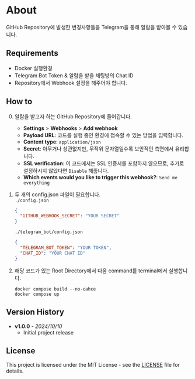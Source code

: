 # About

GitHub Repository에 발생한 변경사항들을 Telegram을 통해 알람을 받아볼 수 있습니다.

## Requirements

- Docker 실행환경
- Telegram Bot Token & 알람을 받을 채팅방의 Chat ID
- Repository에서 Webhook 설정을 해주어야 합니다.

## How to

0. 알람을 받고자 하는 GitHub Repository에 들어갑니다.

   - **Settings** > **Webhooks** > **Add webhook**
   - **Payload URL**: 코드를 실행 중인 환경에 접속할 수 있는 방법을 입력합니다.
   - **Content type**: `application/json`
   - **Secret**: 아무거나 상관없지만, 무작위 문자열일수록 보안적인 측면에서 유리합니다.
   - **SSL verification**: 이 코드에서는 SSL 인증서를 포함하지 않으므로, 추가로 설정하시지 않았다면 `Disable` 해줍니다.
   - **Which events would you like to trigger this webhook?**: `Send me everything`

1. 두 개의 config.json 파일이 필요합니다.  
    `./config.json`

   ```json
   {
     "GITHUB_WEBHOOK_SECRET": "YOUR SECRET"
   }
   ```

   `./telegram_bot/config.json`

   ```json
   {
     "TELEGRAM_BOT_TOKEN": "YOUR TOKEN",
     "CHAT_ID": "YOUR CHAT ID"
   }
   ```

2. 해당 코드가 있는 Root Directory에서 다음 command를 terminal에서 실행합니다.

   ```shell
   docker compose build --no-cahce
   docker compose up
   ```

## Version History

- **v1.0.0** - _2024/10/10_
  - Initial project release

## License

This project is licensed under the MIT License - see the [LICENSE](LICENSE) file for details.
